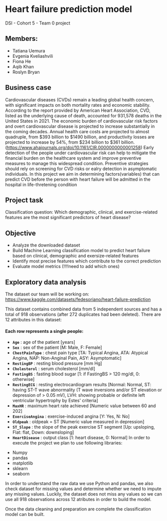 # Heart failure prediction model
DSI - Cohort 5 - Team 0 project
## Members:
 + Tatiana Uemura
 + Evgenia Kveliashvili
 + Fiona He
 + Aqib Khan
 + Roslyn Bryan


## Business case

Cardiovascular diseases (CVDs) remain a leading global health concern, with significant impacts on both mortality rates and economic stability.
According to the report provided by American Heart Association, CVD, listed as the underlying cause of death, accounted for 931,578 deaths in the
United States in 2021. The economic burden of cardiovascular risk factors and overt cardiovascular disease is projected to increase substantially in
the coming decades. Annual health care costs are projected to almost quadruple, from $393 billion to $1490 billion, and productivity losses are
projected to increase by 54%, from $234 billion to $361 billion.(https://www.ahajournals.org/doi/10.1161/CIR.0000000000001258)
Early detection of the people under cardiovascular risk can help to mitigate the financial burden on the healthcare system and improve preventive measures to manage this widespread condition. Preventive strategies should rely on screening for CVD risks or ealry detection in asymptomatic individuals. In this project we aim in determining factors(variables) that can predict CVD before the person with heart failure will be admitted in the hospital in life-thretening condition

## Project task
Classification question: Which demographic, clinical, and exercise-related features are the most significant predictors of heart disease?

## Objective
 + Analyze the downloaded dataset
 + Build Machine Learning classification model to predict heart failure based on clinical, demographic and exersize-related features
 + Identify most precise features which contribute to the correct prediction
 + Evaluate model metrics (!!!!need to add which ones)
   
## Exploratory data analysis
The dataset our team will be working on:
https://www.kaggle.com/datasets/fedesoriano/heart-failure-prediction

This dataset contains combined data from 5 independent sources and has a total of 918 observations (after 272 duplicates had been deleted). There are 12 attributes in this dataset:
 #### Each row represents a single people:
- **`Age`** : age of the patient [years]
- **`Sex`** : sex of the patient [M: Male, F: Female]
- **`ChestPainType`** : chest pain type [TA: Typical Angina, ATA: Atypical Angina, NAP: Non-Anginal Pain, ASY: Asymptomatic]
- **`RestingBP`** : resting blood pressure [mm Hg]
- **`Cholesterol`** : serum cholesterol [mm/dl]
- **`FastingBS`** : fasting blood sugar [1: if FastingBS > 120 mg/dl, 0: otherwise]
- **`RestingECG`** : resting electrocardiogram results [Normal: Normal, ST: having ST-T wave abnormality (T wave inversions and/or ST elevation or depression of > 0.05 mV), LVH: showing probable or definite left ventricular hypertrophy by Estes' criteria]
- **`MaxHR`** : maximum heart rate achieved [Numeric value between 60 and 202]
- **`ExerciseAngina`** : exercise-induced angina [Y: Yes, N: No]
- **`Oldpeak`** : oldpeak = ST [Numeric value measured in depression]
- **`ST_Slope`** : the slope of the peak exercise ST segment [Up: upsloping, Flat: flat, Down: downsloping]
- **`HeartDisease`** : output class [1: heart disease, 0: Normal]
In order to execute the project we plan to use following libraries:
 + Numpy
 + pandas
 + matplotlib
 + sklearn
 + seaborn

In order to understand the raw data we use Python and pandas, we also check dataset for missing values and determine whether we need to impute any missing values.
Luckily, the dataset does not miss any values so we can use all 918 observations across 12 atributes in order to build the model.

Once the data cleaning and preparation are complete the classification model can be built.





